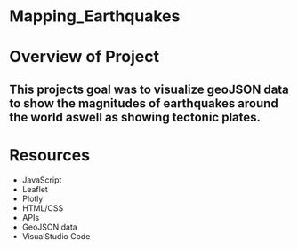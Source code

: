 # Mapping_Earthquakes

# Overview of Project
## This projects goal was to visualize geoJSON data to show the magnitudes of earthquakes around the world aswell as showing tectonic plates.

# Resources
- JavaScript
- Leaflet
- Plotly
- HTML/CSS
- APIs
- GeoJSON data
- VisualStudio Code
